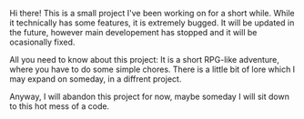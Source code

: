 Hi there! 
This is a small project I've been working on for a short while.
While it technically has some features, it is extremely bugged.
It will be updated in the future, however main developement has stopped and it will be ocasionally fixed.


All you need to know about this project: 
It is a short RPG-like adventure, where you have to do some simple chores.
There is a little bit of lore which I may expand on someday, in a diffrent project.

Anyway, I will abandon this project for now, maybe someday I will sit down to this hot mess of a code.
